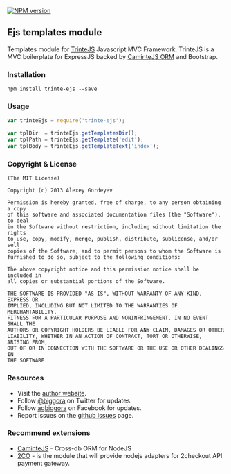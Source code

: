 [![NPM version](https://badge.fury.io/js/trinte-ejs.png)](http://badge.fury.io/js/trinte-ejs)
## Ejs templates module 

Templates module for [TrinteJS](http://www.trintejs.com/) Javascript MVC Framework. TrinteJS is a MVC boilerplate for ExpressJS backed by [CaminteJS ORM](https://github.com/biggora/caminte) and Bootstrap.


### Installation

    npm install trinte-ejs --save

### Usage

```js
var trinteEjs = require('trinte-ejs');

var tplDir  = trinteEjs.getTemplatesDir();
var tplPath = trinteEjs.getTemplate('edit');
var tplBody = trinteEjs.getTemplateText('index');

```

### Copyright & License

    (The MIT License)

    Copyright (c) 2013 Alexey Gordeyev

    Permission is hereby granted, free of charge, to any person obtaining a copy
    of this software and associated documentation files (the "Software"), to deal
    in the Software without restriction, including without limitation the rights
    to use, copy, modify, merge, publish, distribute, sublicense, and/or sell
    copies of the Software, and to permit persons to whom the Software is
    furnished to do so, subject to the following conditions:

    The above copyright notice and this permission notice shall be included in
    all copies or substantial portions of the Software.

    THE SOFTWARE IS PROVIDED "AS IS", WITHOUT WARRANTY OF ANY KIND, EXPRESS OR
    IMPLIED, INCLUDING BUT NOT LIMITED TO THE WARRANTIES OF MERCHANTABILITY,
    FITNESS FOR A PARTICULAR PURPOSE AND NONINFRINGEMENT. IN NO EVENT SHALL THE
    AUTHORS OR COPYRIGHT HOLDERS BE LIABLE FOR ANY CLAIM, DAMAGES OR OTHER
    LIABILITY, WHETHER IN AN ACTION OF CONTRACT, TORT OR OTHERWISE, ARISING FROM,
    OUT OF OR IN CONNECTION WITH THE SOFTWARE OR THE USE OR OTHER DEALINGS IN
    THE SOFTWARE.

### Resources

- Visit the [author website](http://www.gordejev.lv).
- Follow [@biggora](https://twitter.com/#!/biggora) on Twitter for updates.
- Follow [agbiggora](https://www.facebook.com/agbiggora) on Facebook for updates.
- Report issues on the [github issues](https://github.com/biggora/trinte-ejs/issues) page.

### Recommend extensions

- [CaminteJS](http://www.camintejs.com/) - Cross-db ORM for NodeJS
- [2CO](https://github.com/biggora/2co) - is the module that will provide nodejs adapters for 2checkout API payment gateway.
